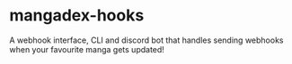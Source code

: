 # mangadex-hooks
A webhook interface, CLI and discord bot that handles sending webhooks when your favourite manga gets updated!
